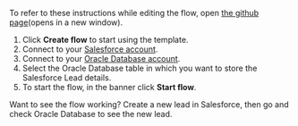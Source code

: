 To refer to these instructions while editing the flow, open [the github page](https://github.com/ot4i/app-connect-templates/blob/master/resources/markdown/Store%20the%20lead%20details%20in%20Oracle%20Database%20when%20a%20new%20Salesforce%20lead%20gets%20created_instructions.md)(opens in a new window).

1. Click **Create flow** to start using the template.
1. Connect to your [Salesforce account](https://ibm.biz/ach2salesforce).
1. Connect to your [Oracle Database account](https://ibm.biz/acoracledatabase).
1. Select the Oracle Database table in which you want to store the Salesforce Lead details.
1. To start the flow, in the banner click **Start flow**.

Want to see the flow working? Create a new lead in Salesforce, then go and check Oracle Database to see the new lead.
